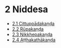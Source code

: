 

# 2 Niddesa

* [2.1 Cittuppādakaṇḍa](2/2.1.md)
* [2.2 Rūpakaṇḍa](2/2.2.md)
* [2.3 Nikkhepakaṇḍa](2/2.3.md)
* [2.4 Aṭṭhakathākaṇḍa](2/2.4.md)




